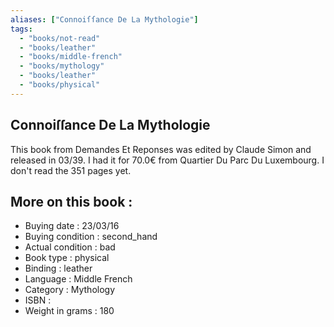 ```yaml
---
aliases: ["Connoiſſance De La Mythologie"] 
tags: 
  - "books/not-read" 
  - "books/leather" 
  - "books/middle-french"
  - "books/mythology"
  - "books/leather"
  - "books/physical"
---
```



## Connoiſſance De La Mythologie
This book from Demandes Et Reponses was edited by Claude Simon and released in 03/39. I had it for 70.0€ from Quartier Du Parc Du Luxembourg. I don't read the 351 pages yet.

## More on this book :
- Buying date : 23/03/16
- Buying condition : second_hand
- Actual condition : bad
- Book type : physical
- Binding : leather
- Language : Middle French
- Category : Mythology
- ISBN : 
- Weight in grams : 180
